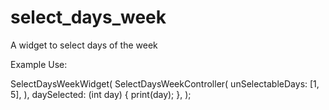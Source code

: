 # select_days_week

A widget to select days of the week

Example Use:

SelectDaysWeekWidget(
    SelectDaysWeekController(
      unSelectableDays: [1, 5],
    ),
    daySelected: (int day) {
      print(day);
    },
);